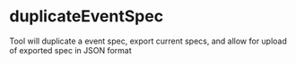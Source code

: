 # duplicateEventSpec
Tool will duplicate a event spec, export current specs, and allow for upload of exported spec in JSON format
